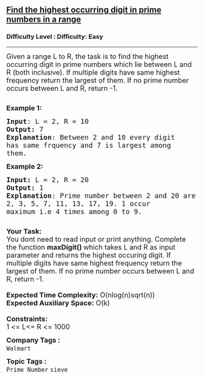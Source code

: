 <h2><a href="https://www.geeksforgeeks.org/problems/find-the-highest-occurring-digit-in-prime-numbers-in-a-range3634/1?itm_source=geeksforgeeks&itm_medium=article&itm_campaign=bottom_sticky_on_article">Find the highest occurring digit in prime numbers in a range</a></h2><h3>Difficulty Level : Difficulty: Easy</h3><hr><div class="problems_problem_content__Xm_eO"><p><span style="font-size: 18px;">Given a range&nbsp;L&nbsp;to&nbsp;R, the task is to find the highest occurring digit in prime numbers which lie between L and R (both inclusive). If multiple digits have same highest frequency return&nbsp;the largest of them. If no prime number occurs between L and R, return&nbsp;-1.</span><br>&nbsp;</p>
<p><span style="font-size: 18px;"><strong>Example 1:</strong></span></p>
<pre><span style="font-size: 18px;"><strong>Input</strong>: L = 2, R = 10
<strong>Output:</strong>&nbsp;7
<strong>Explanation</strong>: Between 2 and 10 every digit
has same frquency and 7 is largest among
them.</span></pre>
<p><span style="font-size: 18px;"><span style="font-size: 18px;"><strong>Example 2:</strong></span></span></p>
<pre><span style="font-size: 18px;"><strong>Input: </strong>L = 2, R = 20
<strong>Output:&nbsp;</strong>1
<strong>Explanation</strong>: Prime number between 2 and 20 are 
2, 3, 5, 7, 11, 13, 17, 19. 1 occur 
maximum i.e 4 times among 0 to 9.</span></pre>
<p><br><span style="font-size: 18px;"><strong>Your Task:&nbsp;&nbsp;</strong><br>You dont need to read input or print anything. Complete the function <strong>maxDigit()&nbsp;</strong>which takes L&nbsp;and R&nbsp;as input parameter and returns the highest occuring digit. If multiple digits have same highest frequency return&nbsp;the largest of them. If no prime number occurs between L and R, return&nbsp;-1.<br><br><strong>Expected Time Complexity:</strong> O(nlog(n)sqrt(n))<br><strong>Expected Auxiliary Space:</strong> O(k)<br><br><strong>Constraints:</strong><br>1 &lt;= L&lt;= R &lt;= 1000</span></p></div><p><span style=font-size:18px><strong>Company Tags : </strong><br><code>Walmart</code>&nbsp;<br><p><span style=font-size:18px><strong>Topic Tags : </strong><br><code>Prime Number</code>&nbsp;<code>sieve</code>&nbsp;